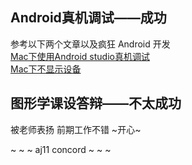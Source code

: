 ## Android真机调试——成功  
   参考以下两个文章以及疯狂 Android 开发  
   [Mac下使用Android studio真机调试](http://www.imooc.com/article/details/id/20874)  
   [Mac下不显示设备](https://www.cnblogs.com/liulipeng/p/4031993.html)

## 图形学课设答辩——不太成功  
   被老师表扬 前期工作不错 ~开心~  
   
   ~ ~ ~ aj11 concord ~ ~ ~
